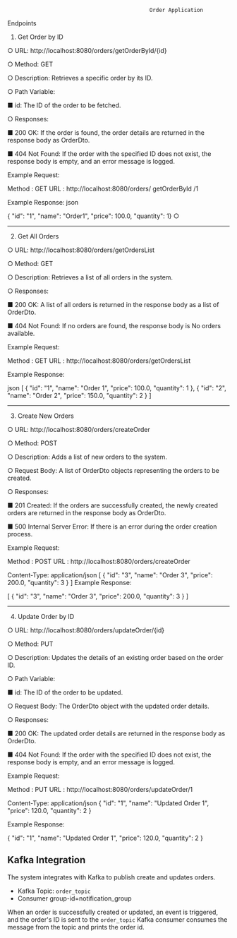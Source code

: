                                                  Order Application 

Endpoints
1.	Get Order by ID

○	URL: http://localhost:8080/orders/getOrderById/{id}

○	Method: GET

○	Description: Retrieves a specific order by its ID.

○	Path Variable:

■	id: The ID of the order to be fetched.

○	Responses:

■	200 OK: If the order is found, the order details are returned in the response body as OrderDto.

■	404 Not Found: If the order with the specified ID does not exist, the response body is empty, and an error message is logged.

Example Request:

Method : GET
URL : http://localhost:8080/orders/ getOrderById /1

Example Response:
 json

{
  "id": "1",
  "name": "Order1",
  "price": 100.0,
  "quantity": 1}
○	
________________________________________
2.	Get All Orders

○	URL: http://localhost:8080/orders/getOrdersList

○	Method: GET

○	Description: Retrieves a list of all orders in the system.

○	Responses:

■	200 OK: A list of all orders is returned in the response body as a list of OrderDto.

■	404 Not Found: If no orders are found, the response body is No orders available.

Example Request:

Method : GET
 URL : http://localhost:8080/orders/getOrdersList

Example Response:

 json
[
  {
    "id": "1",
    "name": "Order 1",
    "price": 100.0,
    "quantity": 1
  },
  {
    "id": "2",
    "name": "Order 2",
    "price": 150.0,
    "quantity": 2
  }
]
________________________________________
3.	Create New Orders

○	URL: http://localhost:8080/orders/createOrder

○	Method: POST

○	Description: Adds a list of new orders to the system.

○	Request Body: A list of OrderDto objects representing the orders to be created.

○	Responses:

■	201 Created: If the orders are successfully created, the newly created orders are returned in the response body as OrderDto.

■	500 Internal Server Error: If there is an error during the order creation process.

Example Request:

Method : POST 
URL : http://localhost:8080/orders/createOrder

Content-Type: application/json
[
  {
    "id": "3",
    "name": "Order 3",
    "price": 200.0,
    "quantity": 3
  }
]
Example Response:

[
  {
    "id": "3",
    "name": "Order 3",
    "price": 200.0,
    "quantity": 3
  }
]
________________________________________
4.	Update Order by ID

○	URL: http://localhost:8080/orders/updateOrder/{id}

○	Method: PUT

○	Description: Updates the details of an existing order based on the order ID.

○	Path Variable:

■	id: The ID of the order to be updated.

○	Request Body: The OrderDto object with the updated order details.

○	Responses:

■	200 OK: The updated order details are returned in the response body as OrderDto.

■	404 Not Found: If the order with the specified ID does not exist, the response body is empty, and an error message is logged.

Example Request:

Method : PUT 
URL : http://localhost:8080/orders/updateOrder/1

Content-Type: application/json
{
  "id": "1",
  "name": "Updated Order 1",
  "price": 120.0,
  "quantity": 2
}

Example Response:

{
  "id": "1",
  "name": "Updated Order 1",
  "price": 120.0,
  "quantity": 2
}


## Kafka Integration

The system integrates with Kafka to publish create and updates orders. 

- Kafka Topic: `order_topic`
- Consumer group-id=notification_group

When an order is successfully created or updated, an event is triggered, and the order's ID is sent to the `order_topic` Kafka consumer consumes the message from the topic and prints the order id.


